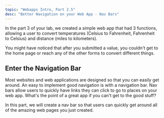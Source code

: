 ```yaml
---
topic: "Webapps Intro, Part 2.5"
desc: "Better Navigation on your Web App - Nav Bars"
---
```


In the part 3 of your lab, we created a simple web app that had 3 functions, allowing a user to convert temperatures (Celsius to Fahrenheit, Fahrenheit to Celsius) and distance (miles to kilometers).

You might have noticed that after you submitted a value, you couldn't get to the home page or reach any of the other forms to convert different things. 

## Enter the Navigation Bar

Most websites and web applications are designed so that you can easily get around. An easy to implement good navigation is with a navigation bar. Nav bars allow users to quickly have links they can click to go to places on your web app. What's the point of a great app if you can't get to the good stuff? 

In this part, we will create a nav bar so that users can quickly get around all of the amazing web pages you just created. 
